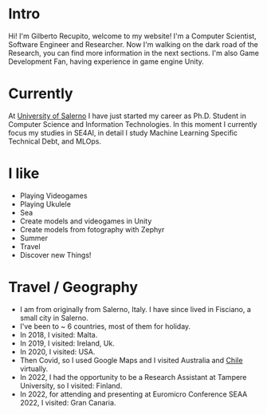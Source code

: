 
# Intro

Hi! I'm Gilberto Recupito, welcome to my website!
I'm a Computer Scientist, Software Engineer and Researcher.
Now I'm walking on the dark road of the Research, you can find more information in the next sections.
I'm also Game Development Fan, having experience in game engine Unity.

# Currently

At <a href="https://www.unisa.it/">University of Salerno</a> I have just started my career as Ph.D. Student in Computer Science and Information Technologies. In this moment I currently focus my studies in SE4AI, in detail I study Machine Learning Specific Technical Debt, and MLOps.

# I like

   - Playing Videogames
   - Playing Ukulele
   - Sea
   - Create models and videogames in Unity
   - Create models from fotography with Zephyr
   - Summer
   - Travel
   - Discover new Things!

# Travel / Geography

  -  I am from originally from Salerno, Italy. I have since lived in Fisciano, a small city in Salerno.
  -  I've been to ~ 6 countries, most of them for holiday.
  -  In 2018, I visited: Malta.
  -  In 2019, I visited: Ireland, Uk.
  -  In 2020, I visited: USA.
  -  Then Covid, so I used Google Maps and I visited Australia and [Chile](https://www.google.com/maps/place/Coca+Cola/@-18.5294266,-70.2503191,264m/data=!3m1!1e3!4m12!1m6!3m5!1s0x915007dafe38b62f:0x93c4c23347bb5463!2sCoca+Cola!8m2!3d-18.5294266!4d-70.2499322!3m4!1s0x915007dafe38b62f:0x93c4c23347bb5463!8m2!3d-18.5294266!4d-70.2499322)</a> virtually.
  -  In 2022, I had the opportunity to be a Research Assistant at Tampere University, so I visited: Finland.
  -  In 2022, for attending and presenting at Euromicro Conference SEAA 2022, I visited: Gran Canaria.